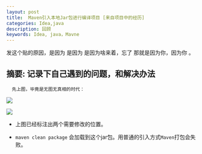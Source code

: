 ```yaml
---
layout: post
title:  Maven引入本地Jar包进行编译项目 [来自项目中的经历]
categories: Idea,java
description: 回顾
keywords: Idea, java，Mavne
---
```



发这个贴的原因，是因为 是因为 是因为啥来着，忘了 那就是因为你，因为你 。


## 摘要: 记录下自己遇到的问题，和解决办法

```text
  先上图，毕竟是无图无真相的时代：
```
![](https://zmatsh.b0.upaiyun.com/blog/tmp/maven-import-jar.png)


![](https://zmatsh.b0.upaiyun.com/blog/tmp/maven-import-jar-2.png)

* 上图已经标注出两个需要修改的位置。

* `maven clean package` 会加载到这个jar包。用普通的引入方式`Maven`打包会失败。


<script async src="//pagead2.googlesyndication.com/pagead/js/adsbygoogle.js"></script>
<ins class="adsbygoogle"
     style="display:block; text-align:center;"
     data-ad-format="fluid"
     data-ad-layout="in-article"
     data-ad-client="ca-pub-3969253077255521"
     data-ad-slot="2866054894"></ins>
<script>
     (adsbygoogle = window.adsbygoogle || []).push({});
</script>